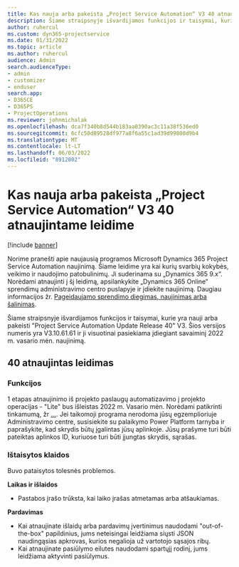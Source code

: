```yaml
---
title: Kas nauja arba pakeista „Project Service Automation“ V3 40 atnaujintame leidime
description: Šiame straipsnyje išvardijamos funkcijos ir taisymai, kuriuos galima rasti 40-ajame naujinimo leidime Microsoft Dynamics 365 Project Service Automation, V3.
author: ruhercul
ms.custom: dyn365-projectservice
ms.date: 01/31/2022
ms.topic: article
ms.author: ruhercul
audience: Admin
search.audienceType:
- admin
- customizer
- enduser
search.app:
- D365CE
- D365PS
- ProjectOperations
ms.reviewer: johnmichalak
ms.openlocfilehash: dca7f340b8d544b183aa0390ac3c11a38f536ed0
ms.sourcegitcommit: 6cfc50d89528df977a8f6a55c1ad39d99800d9b4
ms.translationtype: MT
ms.contentlocale: lt-LT
ms.lasthandoff: 06/03/2022
ms.locfileid: "8912802"
---
```

# <a name="whats-new-or-changed-in-project-service-automation-update-release-40-v3"></a>Kas nauja arba pakeista „Project Service Automation“ V3 40 atnaujintame leidime

[!include [banner](../includes/psa-now-project-operations.md)]

Norime pranešti apie naujausią programos Microsoft Dynamics 365 Project Service Automation naujinimą. Šiame leidime yra kai kurių svarbių kokybės, veikimo ir naudojimo patobulinimų. Ji suderinama su „Dynamics 365 9.x“. Norėdami atnaujinti į šį leidimą, apsilankykite „Dynamics 365 Online“ sprendimų administravimo centro puslapyje ir įdiekite naujinimą. Daugiau informacijos žr. [Pageidaujamo sprendimo diegimas, naujinimas arba šalinimas](/power-platform/admin/install-remove-preferred-solution).

Šiame straipsnyje išvardijamos funkcijos ir taisymai, kurie yra nauji arba pakeisti "Project Service Automation Update Release 40" V3. Šios versijos numeris yra V3.10.61.61 ir ji visuotinai pasiekiama įdiegiant savaiminį 2022 m. vasario mėn. naujinimą.

## <a name="update-release-40"></a>40 atnaujintas leidimas

### <a name="features"></a>Funkcijos
1 etapas atnaujinimo iš projekto paslaugų automatizavimo į projekto operacijas - "Lite" bus išleistas 2022 m. Vasario mėn. Norėdami patikrinti tinkamumą, žr [...](upgrade-project-operations-non-stocked.md). Jei taikomoji programa nerodoma jūsų egzemplioriuje Administravimo centre, susisiekite su palaikymo Power Platform tarnyba ir paprašykite, kad skrydis būtų įgalintas jūsų aplinkoje. Jūsų prašyme turi būti pateiktas aplinkos ID, kuriuose turi būti įjungtas skrydis, sąrašas.

### <a name="bug-fixes"></a>Ištaisytos klaidos

Buvo pataisytos tolesnės problemos.

**Laikas ir išlaidos**
- Pastabos įrašo trūksta, kai laiko įrašas atmetamas arba atšaukiamas. 

**Pardavimas**

- Kai atnaujinate išlaidų arba pardavimų įvertinimus naudodami "out-of-the-box" papildinius, jums neteisingai leidžiama siųsti JSON naudingąsias apkrovas, kurios negalioja už vartotojo sąsajos ribų.
- Kai atnaujinate pasiūlymo eilutes naudodami spartųjį rodinį, jums leidžiama aktyvinti pasiūlymus.
